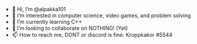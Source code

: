 - 👋 Hi, I’m @alpakka101
- 👀 I’m interested in computer science, video games, and problem solving
- 🌱 I’m currently learning C++
- 💞️ I’m looking to collaborate on NOTHING! (Yet)
- 📫 How to reach me, DONT or discord is fine: Kroppkakor #5544

<!---
alpakka101/alpakka101 is a ✨ special ✨ repository because its `README.md` (this file) appears on your GitHub profile.
You can click the Preview link to take a look at your changes.
--->

